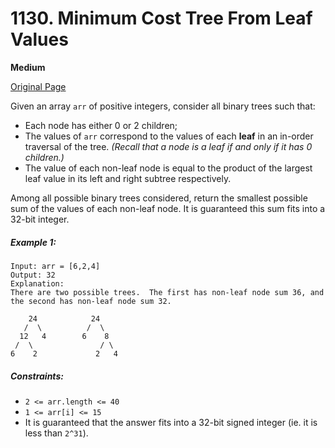 # 1130. Minimum Cost Tree From Leaf Values

**Medium**

[Original Page](https://leetcode.com/problems/minimum-cost-tree-from-leaf-values/)

Given an array `arr` of positive integers, consider all binary trees such that:

- Each node has either 0 or 2 children;
- The values of `arr` correspond to the values of each __leaf__ in an in-order traversal of the tree.  _(Recall that a node is a leaf if and only if it has 0 children.)_
- The value of each non-leaf node is equal to the product of the largest leaf value in its left and right subtree respectively.

Among all possible binary trees considered, return the smallest possible sum of the values of each non-leaf node.  It is guaranteed this sum fits into a 32-bit integer.

##### Example 1:
```
Input: arr = [6,2,4]
Output: 32
Explanation:
There are two possible trees.  The first has non-leaf node sum 36, and the second has non-leaf node sum 32.

    24            24
   /  \          /  \
  12   4        6    8
 /  \               / \
6    2             2   4
```

##### Constraints:
- `2 <= arr.length <= 40`
- `1 <= arr[i] <= 15`
- It is guaranteed that the answer fits into a 32-bit signed integer (ie. it is less than `2^31`).
